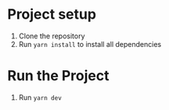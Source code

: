 # Project setup
1. Clone the repository
2. Run `yarn install` to install all dependencies

# Run the Project
1. Run `yarn dev`